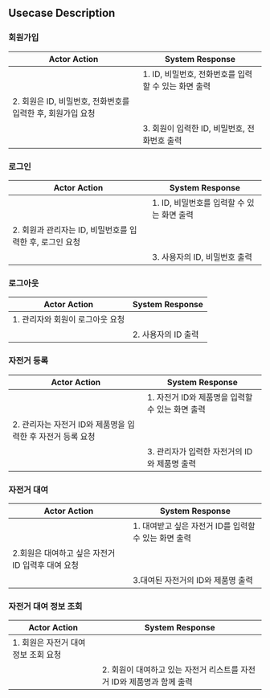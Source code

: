 ## Usecase Description

### 회원가입
| Actor Action                 | System Response     |
| ---------------------------- | ------------------- |
||1. ID, 비밀번호, 전화번호를 입력할 수 있는 화면 출력|
|2. 회원은 ID, 비밀번호, 전화번호를 입력한 후, 회원가입 요청||
||3. 회원이 입력한 ID, 비밀번호, 전화번호 출력|

### 로그인
| Actor Action                 | System Response     |
| ---------------------------- | ------------------- |
||1. ID, 비밀번호를 입력할 수 있는 화면 출력|
|2. 회원과 관리자는 ID, 비밀번호를 입력한 후, 로그인 요청||
||3. 사용자의 ID, 비밀번호 출력|

### 로그아웃 
| Actor Action                 | System Response     |
| ---------------------------- | ------------------- |
|1. 관리자와 회원이 로그아웃 요청||
||2. 사용자의 ID 출력|

### 자전거 등록
| Actor Action                 | System Response     |
| ---------------------------- | ------------------- |
|| 1. 자전거 ID와 제품명을 입력할 수 있는 화면 출력|
|2. 관리자는 자전거 ID와 제품명을 입력한 후 자전거 등록 요청||
||3. 관리자가 입력한 자전거의 ID와 제품명 출력 |

### 자전거 대여
| Actor Action                 | System Response     |
| ---------------------------- | ------------------- |
|| 1. 대여받고 싶은 자전거 ID를 입력할 수 있는 화면 출력|
|2.회원은 대여하고 싶은 자전거 ID 입력후 대여 요청||
||3.대여된 자전거의 ID와 제품명 출력|

### 자전거 대여 정보 조회
| Actor Action                 | System Response     |
| ---------------------------- | ------------------- |
|1. 회원은 자전거 대여 정보 조회 요청||
||2. 회원이 대여하고 있는 자전거 리스트를 자전거 ID와 제품명과 함께 출력 |
